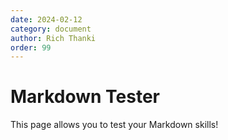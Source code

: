 ```yaml
---
date: 2024-02-12
category: document
author: Rich Thanki
order: 99
---
```


<script setup>
import MarkdownEditor from './components/MarkdownEditor.vue'
</script>

# Markdown Tester

This page allows you to test your Markdown skills!

<MarkdownEditor />
